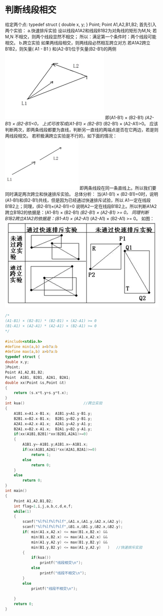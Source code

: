 # 判断线段相交


给定两个点:
typedef  struct {
  double  x, y;
} Point;
Point A1,A2,B1,B2;
首先引入两个实验：
a.快速排斥实验
设以线段A1A2和线段B1B2为对角线的矩形为M,N;
若M,N 不相交，则两个线段显然不相交；
所以：满足第一个条件时：两个线段可能相交。
b.跨立实验
如果两线段相交，则两线段必然相互跨立对方.若A1A2跨立B1B2，则矢量( A1 - B1 ) 和(A2-B1)位于矢量(B2-B1)的两侧
![1](https://github.com/Pureblack0/images/blob/master/1.png)
即(A1-B1) × (B2-B1) *(A2-B1) × (B2-B1)<0。
上式可改写成(A1-B1) × (B2-B1)* (B2-B1) × (A2-A1)>0。
应该判断两次，即两条线段都要为直线，判断另一直线的两端点是否在它两边，若是则两线段相交。
若积极满跨立实验是不行的，如下面的情况：
![2](https://github.com/Pureblack0/images/blob/master/2.png)
即两条线段在同一条直线上。所以我们要同时满足两次跨立和快速排斥实验。
总体分析：
当(A1-B1) × (B2-B1)=0时，说明(A1-B1)和(B2-B1)共线，但是因为已经通过快速排斥试验，所以 A1一定在线段 B1B2上；同理，(B2-B1)×(A2-B1)=0 说明A2一定在线段B1B2上。所以判断A1A2跨立B1B2的依据是：(A1-B1) × (B2-B1) *(B2-B1) × (A2-B1) >= 0。
同理判断B1B2跨立A1A2的依据是：(B1-A1) × (A2-A1)* (A2-A1) × (B2-A1) >= 0。
如图：
![3](https://github.com/Pureblack0/images/blob/master/3.png)

```C
/*
(A1-B1) × (B2-B1) * (B2-B1) × (A2-A1) >= 0
(B1-A1) × (A2-A1) * (A2-A1) × (B2-A1) >= 0
*/

#include<stdio.h>
#define min(a,b) a<b?a:b
#define max(a,b) a>b?a:b
typedef struct {
double x,y;
}Point;
Point A1,A2,B1,B2;
Point  A1B1, B2B1, A2A1, B2A1;
double xx(Point &s,Point &t)
{
    return (s.x*t.y+s.y*t.x);
}
int kua()                           //跨立实验
{
    A1B1.x=A1.x-B1.x;  A1B1.y=A1.y-B1.y;
    B2B1.x=B2.x-B1.x;  B2B1.y=B2.y-B1.y;
    A2A1.x=A2.x-A1.x;  A2A1.y=A2.y-A1.y;
    B2A1.x=B2.x-A1.x;  B2A1.y=B2.y-A1.y;
    if(xx(A1B1,B2B1)*xx(B2B1,A2A1)>=0)
    {
        A1B1.y=-A1B1.y;A1B1.x=-A1B1.x;
        if(xx(A1B1,A2A1)*xx(A2A1,B2A1)>=0)
            return 1;
        else
            return 0;
    }
    else
        return 0;
}
int main()
{
    Point A1,A2,B1,B2;
    int flag=1,i,j,a,b,c,d,e,f;
    while(1)
    {
        scanf("%lf%lf%lf%lf",&A1.x,&A1.y,&A2.x,&A2.y);
        scanf("%lf%lf%lf%lf",&B1.x,&B1.y,&B2.x,&B2.y);
        if( min(A1.x,A2.x) <= max(B1.x,B2.x) &&
            min(B1.x,B2.x) <= max(A1.x,A2.x) &&
            min(A1.y,A2.y) <= max(B1.y,B2.y) &&
            min(B1.y,B2.y) <= max(A1.y,A2.y)   )   //快速排斥实验
        {
            if(kua())
                printf("线段相交\n");
            else
                printf("线段不相交\n");
        }
        else
            printf("线段不相交\n");

    }
    return 0;
}
